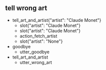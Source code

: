 ## tell wrong art
* tell_art_and_artist{"artist": "Claude Monet"}
    - slot{"artist": "Claude Monet"}
    - slot{"artist": "Claude Monet"}
    - action_fetch_artist
    - slot{"artist": "None"}
* goodbye
    - utter_goodbye
* tell_art_and_artist
    - utter_wrong_art   <!-- predicted: utter_unknown -->


